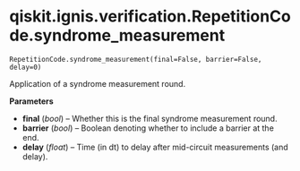 # qiskit.ignis.verification.RepetitionCode.syndrome\_measurement

`RepetitionCode.syndrome_measurement(final=False, barrier=False, delay=0)`

Application of a syndrome measurement round.

**Parameters**

*   **final** (*bool*) – Whether this is the final syndrome measurement round.
*   **barrier** (*bool*) – Boolean denoting whether to include a barrier at the end.
*   **delay** (*float*) – Time (in dt) to delay after mid-circuit measurements (and delay).
